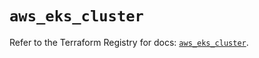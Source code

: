 # `aws_eks_cluster`

Refer to the Terraform Registry for docs: [`aws_eks_cluster`](https://registry.terraform.io/providers/hashicorp/aws/6.6.0/docs/resources/eks_cluster).
